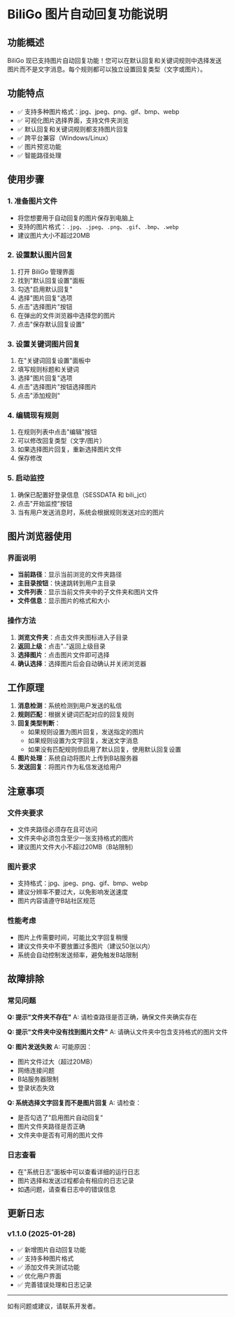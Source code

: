 # BiliGo 图片自动回复功能说明

## 功能概述

BiliGo 现已支持图片自动回复功能！您可以在默认回复和关键词规则中选择发送图片而不是文字消息。每个规则都可以独立设置回复类型（文字或图片）。

## 功能特点

- ✅ 支持多种图片格式：jpg、jpeg、png、gif、bmp、webp
- ✅ 可视化图片选择界面，支持文件夹浏览
- ✅ 默认回复和关键词规则都支持图片回复
- ✅ 跨平台兼容（Windows/Linux）
- ✅ 图片预览功能
- ✅ 智能路径处理

## 使用步骤

### 1. 准备图片文件
- 将您想要用于自动回复的图片保存到电脑上
- 支持的图片格式：`.jpg`、`.jpeg`、`.png`、`.gif`、`.bmp`、`.webp`
- 建议图片大小不超过20MB

### 2. 设置默认图片回复
1. 打开 BiliGo 管理界面
2. 找到"默认回复设置"面板
3. 勾选"启用默认回复"
4. 选择"图片回复"选项
5. 点击"选择图片"按钮
6. 在弹出的文件浏览器中选择您的图片
7. 点击"保存默认回复设置"

### 3. 设置关键词图片回复
1. 在"关键词回复设置"面板中
2. 填写规则标题和关键词
3. 选择"图片回复"选项
4. 点击"选择图片"按钮选择图片
5. 点击"添加规则"

### 4. 编辑现有规则
1. 在规则列表中点击"编辑"按钮
2. 可以修改回复类型（文字/图片）
3. 如果选择图片回复，重新选择图片文件
4. 保存修改

### 5. 启动监控
1. 确保已配置好登录信息（SESSDATA 和 bili_jct）
2. 点击"开始监控"按钮
3. 当有用户发送消息时，系统会根据规则发送对应的图片

## 图片浏览器使用

### 界面说明
- **当前路径**：显示当前浏览的文件夹路径
- **主目录按钮**：快速跳转到用户主目录
- **文件列表**：显示当前文件夹中的子文件夹和图片文件
- **文件信息**：显示图片的格式和大小

### 操作方法
1. **浏览文件夹**：点击文件夹图标进入子目录
2. **返回上级**：点击".."返回上级目录
3. **选择图片**：点击图片文件即可选择
4. **确认选择**：选择图片后会自动确认并关闭浏览器

## 工作原理

1. **消息检测**：系统检测到用户发送的私信
2. **规则匹配**：根据关键词匹配对应的回复规则
3. **回复类型判断**：
   - 如果规则设置为图片回复，发送指定的图片
   - 如果规则设置为文字回复，发送文字消息
   - 如果没有匹配规则但启用了默认回复，使用默认回复设置
4. **图片处理**：系统自动将图片上传到B站服务器
5. **发送回复**：将图片作为私信发送给用户

## 注意事项

### 文件夹要求
- 文件夹路径必须存在且可访问
- 文件夹中必须包含至少一张支持格式的图片
- 建议图片文件大小不超过20MB（B站限制）

### 图片要求
- 支持格式：jpg、jpeg、png、gif、bmp、webp
- 建议分辨率不要过大，以免影响发送速度
- 图片内容请遵守B站社区规范

### 性能考虑
- 图片上传需要时间，可能比文字回复稍慢
- 建议文件夹中不要放置过多图片（建议50张以内）
- 系统会自动控制发送频率，避免触发B站限制

## 故障排除

### 常见问题

**Q: 提示"文件夹不存在"**
A: 请检查路径是否正确，确保文件夹确实存在

**Q: 提示"文件夹中没有找到图片文件"**
A: 请确认文件夹中包含支持格式的图片文件

**Q: 图片发送失败**
A: 可能原因：
- 图片文件过大（超过20MB）
- 网络连接问题
- B站服务器限制
- 登录状态失效

**Q: 系统选择文字回复而不是图片回复**
A: 请检查：
- 是否勾选了"启用图片自动回复"
- 图片文件夹路径是否正确
- 文件夹中是否有可用的图片文件

### 日志查看
- 在"系统日志"面板中可以查看详细的运行日志
- 图片选择和发送过程都会有相应的日志记录
- 如遇问题，请查看日志中的错误信息

## 更新日志

### v1.1.0 (2025-01-28)
- ✅ 新增图片自动回复功能
- ✅ 支持多种图片格式
- ✅ 添加文件夹测试功能
- ✅ 优化用户界面
- ✅ 完善错误处理和日志记录

---

如有问题或建议，请联系开发者。
